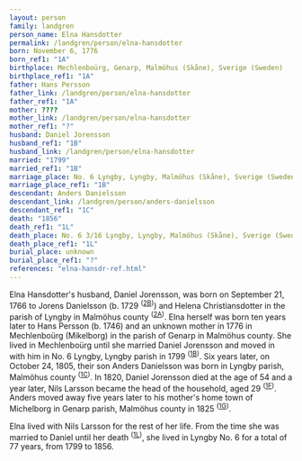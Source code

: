 ```yaml
---
layout: person
family: landgren
person_name: Elna Hansdotter
permalink: /landgren/person/elna-hansdotter
born: November 6, 1776
born_ref1: "1A"
birthplace: Mechlenboürg, Genarp, Malmöhus (Skåne), Sverige (Sweden)
birthplace_ref1: "1A"
father: Hans Persson
father_link: /landgren/person/elna-hansdotter
father_ref1: "1A"
mother: ????
mother_link: /landgren/person/elna-hansdotter
mother_ref1: "?"
husband: Daniel Jorensson
husband_ref1: "1B"
husband_link: /landgren/person/elna-hansdotter
married: "1799"
married_ref1: "1B"
marriage_place: No. 6 Lyngby, Lyngby, Malmöhus (Skåne), Sverige (Sweden)
marriage_place_ref1: "1B"
descendant: Anders Danielsson
descendant_link: /landgren/person/anders-danielsson
descendant_ref1: "1C"
death: "1856"
death_ref1: "1L"
death_place: No. 6 3/16 Lyngby, Lyngby, Malmöhus (Skåne), Sverige (Sweden)
death_place_ref1: "1L"
burial_place: unknown
burial_place_ref1: "?"
references: "elna-hansdr-ref.html"
---
```


Elna Hansdotter's husband, Daniel Jorensson, was born on September 21, 1766 to Jorens Danielsson (b. 1729 <sup>([2B](#2B))</sup>) and Helena Christiansdotter in the parish of Lyngby in Malmöhus county <sup>([2A](#2A))</sup>. Elna herself was born ten years later to Hans Persson (b. 1746) and an unknown mother in 1776 in Mechlenboürg (Mikelborg) in the parish of Genarp in Malmöhus county. She lived in Mechlenboürg until she married Daniel Jorensson and moved in with him in No. 6 Lyngby, Lyngby parish in 1799 <sup>([1B](#1B))</sup>. Six years later, on October 24, 1805, their son Anders Danielsson was born in Lyngby parish, Malmöhus county <sup>([1C](#1C))</sup>. In 1820, Daniel Jorensson died at the age of 54 and a year later, Nils Larsson became the head of the household, aged 29 <sup>([1F](#1F))</sup>. Anders moved away five years later to his mother's home town of Michelborg in Genarp parish, Malmöhus county in 1825 <sup>([1G](#1G))</sup>.

Elna lived with Nils Larsson for the rest of her life. From the time she was married to Daniel until her death <sup>([1L](#1L))</sup>, she lived in Lyngby No. 6 for a total of 77 years, from 1799 to 1856.
